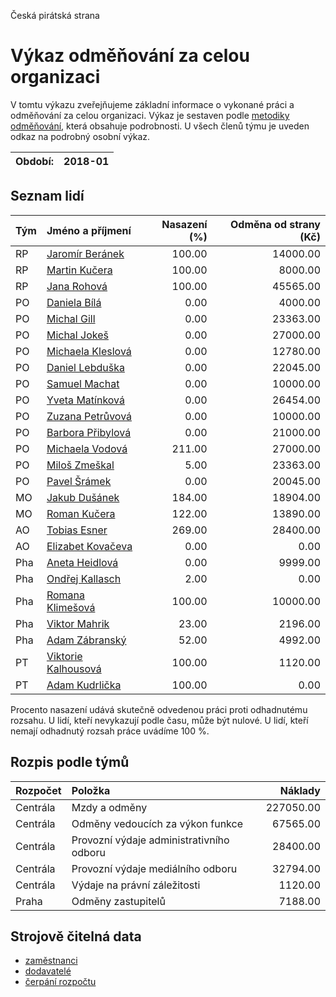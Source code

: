 Česká pirátská strana

Výkaz odměňování za celou organizaci
===========================

V tomtu výkazu zveřejňujeme základní informace o vykonané práci a odměňování
za celou organizaci. Výkaz je sestaven podle [metodiky odměňování][metodika],
která obsahuje podrobnosti. U všech členů týmu je uveden odkaz na podrobný osobní výkaz.

Období:                  | 2018-01
-----------------------  | --------------------


Seznam lidí
--------------

| Tým   | Jméno a příjmení                                                  |   Nasazení (%) |   Odměna od strany (Kč) |
|:------|:------------------------------------------------------------------|---------------:|------------------------:|
| RP    | [Jaromír Beránek](../../tymy/RP/2018/01/jaromir-beranek/)         |         100.00 |                14000.00 |
| RP    | [Martin Kučera](../../tymy/RP/2018/01/martin-kucera/)             |         100.00 |                 8000.00 |
| RP    | [Jana Rohová](../../tymy/RP/2018/01/jana-rohova/)                 |         100.00 |                45565.00 |
| PO    | [Daniela Bílá](../../tymy/PO/2018/01/daniela-bila/)               |           0.00 |                 4000.00 |
| PO    | [Michal Gill](../../tymy/PO/2018/01/michal-gill/)                 |           0.00 |                23363.00 |
| PO    | [Michal Jokeš](../../tymy/PO/2018/01/michal-jokes/)               |           0.00 |                27000.00 |
| PO    | [Michaela Kleslová](../../tymy/PO/2018/01/michaela-kleslova/)     |           0.00 |                12780.00 |
| PO    | [Daniel Lebduška](../../tymy/PO/2018/01/daniel-lebduska/)         |           0.00 |                22045.00 |
| PO    | [Samuel Machat](../../tymy/PO/2018/01/samuel-machat/)             |           0.00 |                10000.00 |
| PO    | [Yveta Matínková](../../tymy/PO/2018/01/yveta-matinkova/)         |           0.00 |                26454.00 |
| PO    | [Zuzana Petrůvová](../../tymy/PO/2018/01/zuzana-petruvova/)       |           0.00 |                10000.00 |
| PO    | [Barbora Přibylová](../../tymy/PO/2018/01/barbora-pribylova/)     |           0.00 |                21000.00 |
| PO    | [Michaela Vodová](../../tymy/PO/2018/01/michaela-vodova/)         |         211.00 |                27000.00 |
| PO    | [Miloš Zmeškal](../../tymy/PO/2018/01/milos-zmeskal/)             |           5.00 |                23363.00 |
| PO    | [Pavel Šrámek](../../tymy/PO/2018/01/pavel-sramek/)               |           0.00 |                20045.00 |
| MO    | [Jakub Dušánek](../../tymy/MO/2018/01/jakub-dusanek/)             |         184.00 |                18904.00 |
| MO    | [Roman Kučera](../../tymy/MO/2018/01/roman-kucera/)               |         122.00 |                13890.00 |
| AO    | [Tobias Esner](../../tymy/AO/2018/01/tobias-esner/)               |         269.00 |                28400.00 |
| AO    | [Elizabet Kovačeva](../../tymy/AO/2018/01/elizabet-kovaceva/)     |           0.00 |                    0.00 |
| Pha   | [Aneta Heidlová](../../tymy/Pha/2018/01/aneta-heidlova/)          |           0.00 |                 9999.00 |
| Pha   | [Ondřej Kallasch](../../tymy/Pha/2018/01/ondrej-kallasch/)        |           2.00 |                    0.00 |
| Pha   | [Romana Klimešová](../../tymy/Pha/2018/01/romana-klimesova/)      |         100.00 |                10000.00 |
| Pha   | [Viktor Mahrik](../../tymy/Pha/2018/01/viktor-mahrik/)            |          23.00 |                 2196.00 |
| Pha   | [Adam Zábranský](../../tymy/Pha/2018/01/adam-zabransky/)          |          52.00 |                 4992.00 |
| PT    | [Viktorie Kalhousová](../../tymy/PT/2018/01/viktorie-kalhousova/) |         100.00 |                 1120.00 |
| PT    | [Adam Kudrlička](../../tymy/PT/2018/01/adam-kudrlicka/)           |         100.00 |                    0.00 |

Procento nasazení udává skutečně odvedenou práci proti odhadnutému rozsahu. 
U lidí, kteří nevykazují podle času, může být nulové. U lidí, kteří nemají odhadnutý rozsah
práce uvádíme 100 %.

Rozpis podle týmů
-----------------

| Rozpočet   | Položka                                  |   Náklady |
|:-----------|:-----------------------------------------|----------:|
| Centrála   | Mzdy a odměny                            | 227050.00 |
| Centrála   | Odměny vedoucích za výkon funkce         |  67565.00 |
| Centrála   | Provozní výdaje administrativního odboru |  28400.00 |
| Centrála   | Provozní výdaje mediálního odboru        |  32794.00 |
| Centrála   | Výdaje na právní záležitosti             |   1120.00 |
| Praha      | Odměny zastupitelů                       |   7188.00 |

Strojově čitelná data
-------------------

* [zaměstnanci](zamestnanci.tsv)
* [dodavatelé](dodavatele.tsv)
* [čerpání rozpočtu](cerpani_rozpoctu.tsv)

[metodika]: https://redmine.pirati.cz/projects/po/wiki/Odmenovani
